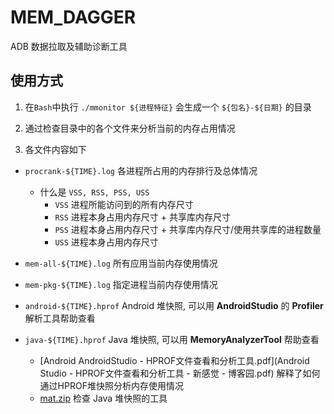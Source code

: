 # MEM_DAGGER

ADB 数据拉取及辅助诊断工具

## 使用方式
1. 在`Bash`中执行 `./mmonitor ${进程特征}` 会生成一个 `${包名}-${日期}` 的目录

2. 通过检查目录中的各个文件来分析当前的内存占用情况

3. 各文件内容如下
  * `procrank-${TIME}.log` 各进程所占用的内存排行及总体情况
    * 什么是 `VSS, RSS, PSS, USS`
      * `VSS` 进程所能访问到的所有内存尺寸
      * `RSS` 进程本身占用内存尺寸 + 共享库内存尺寸
      * `PSS` 进程本身占用内存尺寸 + 共享库内存尺寸/使用共享库的进程数量
      * `USS` 进程本身占用内存尺寸

  * `mem-all-${TIME}.log`  所有应用当前内存使用情况

  * `mem-pkg-${TIME}.log` 指定进程当前内存使用情况

  * `android-${TIME}.hprof` Android 堆快照, 可以用 **AndroidStudio** 的 **Profiler** 解析工具帮助查看

  * `java-${TIME}.hprof` Java 堆快照, 可以用 **MemoryAnalyzerTool** 帮助查看
    * [Android AndroidStudio - HPROF文件查看和分析工具.pdf](Android Studio - HPROF文件查看和分析工具 - 新感觉 - 博客园.pdf) 解释了如何通过HPROF堆快照分析内存使用情况
    * [mat.zip](mat.zip) 检查 Java 堆快照的工具
